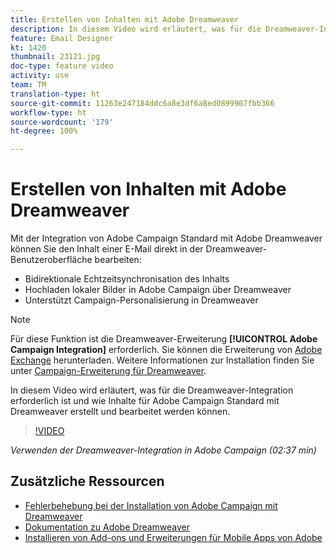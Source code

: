 ```yaml
---
title: Erstellen von Inhalten mit Adobe Dreamweaver
description: In diesem Video wird erläutert, was für die Dreamweaver-Integration erforderlich ist und wie Inhalte für Adobe Campaign Standard mit Dreamweaver erstellt und bearbeitet werden können.
feature: Email Designer
kt: 1420
thumbnail: 23121.jpg
doc-type: feature video
activity: use
team: TM
translation-type: ht
source-git-commit: 11263e247184ddc6a8e3df6a8ed0899907fbb366
workflow-type: ht
source-wordcount: '179'
ht-degree: 100%

---
```



# Erstellen von Inhalten mit Adobe Dreamweaver

Mit der Integration von Adobe Campaign Standard mit Adobe Dreamweaver können Sie den Inhalt einer E-Mail direkt in der Dreamweaver-Benutzeroberfläche bearbeiten:

* Bidirektionale Echtzeitsynchronisation des Inhalts
* Hochladen lokaler Bilder in Adobe Campaign über Dreamweaver
* Unterstützt Campaign-Personalisierung in Dreamweaver

>[!NOTE]
>
>Für diese Funktion ist die Dreamweaver-Erweiterung **[!UICONTROL Adobe Campaign Integration]** erforderlich. Sie können die Erweiterung von [Adobe Exchange](https://exchange.adobe.com/creativecloud.html#search) herunterladen. Weitere Informationen zur Installation finden Sie unter [Campaign-Erweiterung für Dreamweaver](https://helpx.adobe.com/de/dreamweaver/using/working-with-dreamweaver-and-campaign.html).

In diesem Video wird erläutert, was für die Dreamweaver-Integration erforderlich ist und wie Inhalte für Adobe Campaign Standard mit Dreamweaver erstellt und bearbeitet werden können.

>[!VIDEO](https://video.tv.adobe.com/v/23121?quality=12&captions=ger)

*Verwenden der Dreamweaver-Integration in Adobe Campaign (02:37 min)*

## Zusätzliche Ressourcen

* [Fehlerbehebung bei der Installation von Adobe Campaign mit Dreamweaver](https://helpx.adobe.com/de/dreamweaver/kb/dreamweaver-campaign-integration-issue.html)
* [Dokumentation zu Adobe Dreamweaver](https://helpx.adobe.com/de/dreamweaver/using/working-with-dreamweaver-and-campaign.html)
* [Installieren von Add-ons und Erweiterungen für Mobile Apps von Adobe](https://helpx.adobe.com/de/creative-cloud/kb/installingextensionsandaddons.html)
